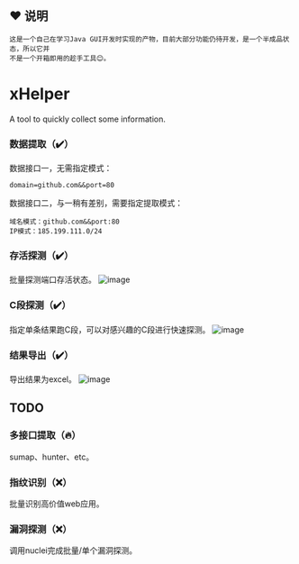 ## ❤️ 说明
```
这是一个自己在学习Java GUI开发时实现的产物，目前大部分功能仍待开发，是一个半成品状态，所以它并
不是一个开箱即用的趁手工具😊。
```
# xHelper
A tool to quickly collect some information.
###  数据提取（✔️）
数据接口一，无需指定模式：
```
domain=github.com&&port=80
```
数据接口二，与一稍有差别，需要指定提取模式：
```
域名模式：github.com&&port:80
IP模式：185.199.111.0/24
```
###  存活探测（✔️）
批量探测端口存活状态。
![image](https://user-images.githubusercontent.com/45651912/143802394-23fdf22b-1c1b-49b1-b99e-b867d8f050b1.png)

### C段探测（✔️）
指定单条结果跑C段，可以对感兴趣的C段进行快速探测。
![image](https://user-images.githubusercontent.com/45651912/143802662-97a996b2-b7e1-414d-a385-72fab56ef4fd.png)

### 结果导出（✔️）
导出结果为excel。
![image](https://user-images.githubusercontent.com/45651912/143802819-cdf51370-9aea-448f-9d06-316274a22bc2.png)

## TODO
### 多接口提取（🔥）
sumap、hunter、etc。
### 指纹识别（❌）
批量识别高价值web应用。
### 漏洞探测（❌）
调用nuclei完成批量/单个漏洞探测。
